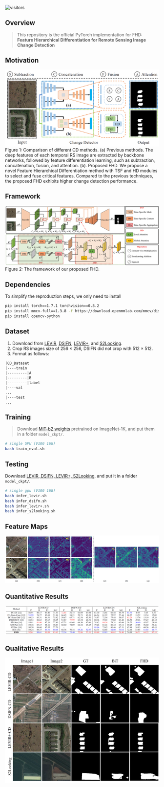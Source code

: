 ![visitors](https://visitor-badge.glitch.me/badge?page_id=ZSVOS.FHD)

## Overview
> This repository is the official PyTorch implementation for FHD:<br>
> **Feature Hierarchical Differentiation for Remote Sensing Image Change Detection**<br>


## Motivation
![FHD](assets/motivation.png)
Figure 1: Comparison of different CD methods. (a) Previous methods. The
deep features of each temporal RS image are extracted by backbone networks,
followed by feature differentiation learning, such as subtraction, concatenation,
fusion, and attention. (b). Proposed FHD. We propose a novel Feature
Hierarchical Differentiation method with TSF and HD modules to select and
fuse critical features. Compared to the previous techniques, the proposed FHD
exhibits higher change detection performance.

## Framework
![FHD](assets/framework.png)
Figure 2: The framework of our proposed FHD.

## Dependencies
To simplify the reproduction steps, we only need to install
```bash
pip install torch==1.7.1 torchvision==0.8.2
pip install mmcv-full==1.3.8 -f https://download.openmmlab.com/mmcv/dist/cu101/torch1.7.0/index.html
pip install opencv-python
```

## Dataset
1. Download from [LEVIR](https://justchenhao.github.io/LEVIR/), [DSIFN](https://github.com/GeoZcx/A-deeply-supervised-image-fusion-network-for-change-detection-in-remote-sensing-images/tree/master/dataset), [LEVIR+](https://github.com/S2Looking/Dataset), and [S2Looking](https://github.com/S2Looking/Dataset).
2. Crop RS images size of 256 × 256, DSIFN did not crop with 512 × 512.
3. Format as follows:
```
|CD_Dataset
|----train
|---------|A
|---------|B
|---------|label
|----val
...
|----test
...
```


## Training
> Download [MiT-b2 weights](https://drive.google.com/drive/folders/1b7bwrInTW4VLEm27YawHOAMSMikga2Ia) pretrained on ImageNet-1K, and put them in a folder `model_ckpt/`.

```bash
# single GPU (V100 16G)
bash train_eval.sh
```

## Testing
Download [LEVIR, DSIFN, LEVIR+, S2Looking](https://drive.google.com/drive/folders/1am8UiWnvVs72jQo41U0s1pkD4jfO4gsu?usp=sharing), and put it in a folder `model_ckpt/`.

```bash
# single gpu (V100 16G)
bash infer_levir.sh
bash infer_dsifn.sh
bash infer_levir+.sh
bash infer_s2looking.sh
```
## Feature Maps
![FHD](assets/feature_maps.png)
## Quantitative Results
![FHD](assets/results.png)
## Qualitative Results
![FHD](assets/results_pic.png)

